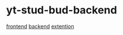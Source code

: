 ﻿# yt-stud-bud-backend
[frontend](https://github.com/harshit6239/yt-stud-bud-frontend)
[backend](https://github.com/harshit6239/yt-stud-bud-backend)
[extention](https://github.com/harshit6239/yt-stud-bud-extension)
